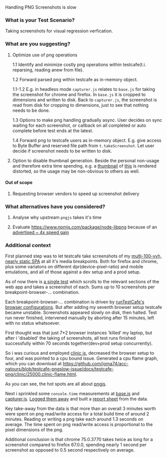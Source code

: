 Handling PNG Screenshots is slow

### What is your Test Scenario?

Taking screenshots for visual regression verfication.

### What are you suggesting?

1. Optimize use of png operations

   1.1 Identify and minimize costly png operations within testcafe(t.i. reparsing, reading anew from file).

   1.2 Forward parsed png within testcafe as in-memory object.

   1.1-1.2 E.g. in headless mode `capturer.js` relates to `base.js` for taking the screenshot for chrome and firefox. In `base.js` it is cropped to dimensions and written to disk. Back to `capturer.js`, the screenshot is read from disk for cropping to dimensions, just to see that nothing needs to be done.

   1.3 Options to make png handling gradually async. User decides on sync waiting for each screenshot, or callback on all completed or auto complete before test ends at the latest.

   1.4 Forward png to testcafe users as in-memory object. E.g. give access to Byte Buffer and reserved file path from `t.takeScreenshot`. Let user decide if screenshot needs to be written to disk.

2. Option to disable thumbnail generation. Beside the personal non-usage and therefore extra time spending, e.g. a [thumbnail](https://github.com/joma74/acc-natours/blob/testcafe-pngslow-issue/docs/testcafe-png/thumbnail/footer-thumbnail.png) of [this](https://github.com/joma74/acc-natours/blob/testcafe-pngslow-issue/docs/testcafe-png/thumbnail/footer-screenshot.png) is rendered distorted, so the usage may be non-obvious to others as well.

#### Out of scope

1. Requesting browser vendors to speed up screenshot delivery

### What alternatives have you considered?

1. Analyse why upstream `pngjs` takes it's time

2. Evaluate https://www.npmjs.com/package/node-libpng because of an [advertised ~ 4x speed gain](https://www.npmjs.com/package/node-libpng#read-access-decoding)

### Additional context

First planned step was to let testcafe take screenshots of my [multi-100-vvh, nearly static SPA](https://github.com/joma74/acc-natours/blob/testcafe-pngslow-issue/docs/Screenshot_Natours.big.jpg) at all it's media breakpoints. Both for firefox and chrome, plus some variatons on different dpr(device-pixel-ratio) and mobile emulations, and all of those against a dev setup and a prod setup.

As of now there is [a single test](https://github.com/joma74/acc-natours/blob/testcafe-pngslow-issue/src/tests/index-test.js) which scrolls to the relevant sections of the web app and takes a screenshot of each. Sums up to 10 screenshots per breakpoint-browser-... combination.

Each breakpoint-browser-... combination is driven by [runTestCafe's browser configurations](https://github.com/joma74/acc-natours/blob/testcafe-pngslow-issue/src/tests/run-testcafe.js). But after adding my seventh browser setup testcafe became unstable. Screenshots appeared slowly on disk, then halted. Test run never finished, intervened manually by aborting after 15 minutes, left with no status whatsoever.

First thought was that just 7\*2 browser instances 'killed' my laptop, but after i 'disabled' the taking of screenshots, all test runs finished successfully within 70 seconds together(dev+prod setup concurrently).

So i was curious and employed [clinic js](https://clinicjs.org/), decreased the browser setup to four, and was pointed to a cpu bound issue. Generated a cpu flame graph, which you can download at https://github.com/joma74/acc-natours/blob/testcafe-pngslow-issue/docs/testcafe-png/clinic/25000.clinic-flame.html.

As you can see, the hot spots are all about [pngjs](https://github.com/DevExpress/testcafe/blob/master/package.json#L106).

Next i sprinkled some `console.time` measurements at [base.js](https://github.com/joma74/acc-natours/blob/testcafe-pngslow-issue/docs/testcafe-png/changed-sources/base.js) and [capturer.js](https://github.com/joma74/acc-natours/blob/testcafe-pngslow-issue/docs/testcafe-png/changed-sources/capturer.js). [Logged them away](https://github.com/joma74/acc-natours/blob/testcafe-pngslow-issue/docs/testcafe-png/yarn.ci-prod.log.txt#L45) and built a [report sheet](https://github.com/joma74/acc-natours/blob/testcafe-pngslow-issue/docs/testcafe-png/testcafe-pngisslow.ods) from the data.

Key take-away from the data is that more than an overall 3 minutes worth were spent on png read/write access for a total build time of around 2 minutes. Reading or writing a png take each around 1.3 seconds on average. The time spent on png read/write access is proportional to the pixel dimensions of the png.

Additional conclusion is that chrome 75.0.3770 takes twice as long for a screenshot compared to firefox 67.0.0, spending nearly 1 second per screenshot as opposed to 0.5 second respectively on average.
